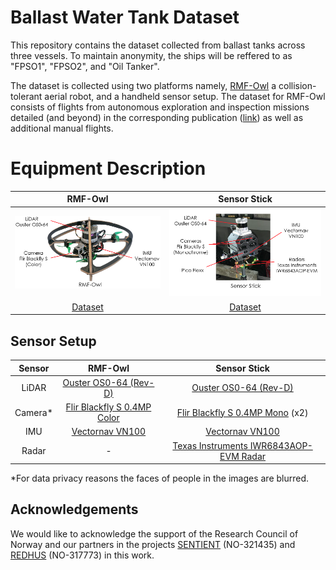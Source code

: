 # Ballast Water Tank Dataset

This repository contains the dataset collected from ballast tanks across three vessels. To maintain anonymity, the ships will be reffered to as "FPSO1", "FPSO2", and "Oil Tanker".

The dataset is collected using two platforms namely, [RMF-Owl](https://ieeexplore.ieee.org/document/9836115) a collision-tolerant aerial robot, and a handheld sensor setup. The dataset for RMF-Owl consists of flights from autonomous exploration and inspection missions detailed (and beyond) in the corresponding publication ([link](https://arxiv.org/abs/2311.03838)) as well as additional manual flights.

# Equipment Description

RMF-Owl | Sensor Stick 
|:-------------------------:|:-------------------------:|
|![](images/rmf-owl.png)  |  ![](images/sensor_stick.png) |
|[Dataset](./rmf-owl.md) | [Dataset](./sensor_stick.md)|

## Sensor Setup
Sensor  | RMF-Owl         | Sensor Stick               
:------:|:---------------:|:---------------------:
LiDAR   | [Ouster OS0-64 (Rev-D)](https://ouster.com/products/hardware/os0-lidar-sensor)   | [Ouster OS0-64 (Rev-D)](https://ouster.com/products/hardware/os0-lidar-sensor)        
Camera*  | [Flir Blackfly S 0.4MP Color](https://www.flir.eu/products/blackfly-s-usb3/?vertical=machine+vision&segment=iis) | [Flir Blackfly S 0.4MP Mono](https://www.flir.eu/products/blackfly-s-gige/?model=BFS-PGE-04S2M-CS&vertical=machine+vision&segment=iis) (x2)   
IMU     | [Vectornav VN100](https://www.vectornav.com/products/detail/vn-100) | [Vectornav VN100](https://www.vectornav.com/products/detail/vn-100)   
Radar   | -               | [Texas Instruments IWR6843AOP-EVM Radar](https://www.ti.com/tool/IWR6843AOPEVM)

*For data privacy reasons the faces of people in the images are blurred.

## Acknowledgements
We would like to acknowledge the support of the Research Council of Norway and our partners in the projects [SENTIENT](https://prosjektbanken.forskningsradet.no/en/project/FORISS/321435?Kilde=FORISS&distribution=Ar&chart=bar&calcType=funding&Sprak=no&sortBy=date&sortOrder=desc&resultCount=30&offset=120&TemaEmne.2=Nanoteknologi) (NO-321435) and [REDHUS](https://prosjektbanken.forskningsradet.no/en/project/FORISS/317773?Kilde=FORISS&distribution=Ar&chart=bar&calcType=funding&Sprak=no&sortBy=date&sortOrder=desc&resultCount=30&offset=60&TemaEmne.1=LTP2+Hav) (NO-317773) in this work.
